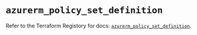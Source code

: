 # `azurerm_policy_set_definition`

Refer to the Terraform Registory for docs: [`azurerm_policy_set_definition`](https://www.terraform.io/docs/providers/azurerm/r/policy_set_definition).
